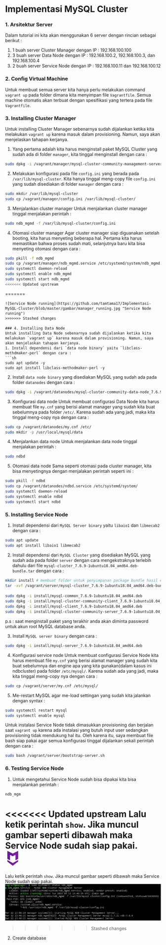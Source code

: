 # Implementasi MySQL Cluster

### 1. Arsitektur Server
Dalam tutorial ini kita akan menggunakan 6 server dengan rincian sebagai berikut :   
1. 1 buah server Cluster Manager dengan IP : 192.168.100.100
2. 3 buah server Data Node dengan IP : 192.168.100.2, 192.168.100.3, dan 192.168.100.4
3. 2 buah server Service Node dengan IP :  192.168.100.11 dan 192.168.100.12

### 2. Config Virtual Machine
Untuk membuat semua server kita hanya perlu melakukan command `vagrant up` pada folder dimana kita menyimpan file `Vagrantfile`. Semua machine otomatis akan terbuat dengan spesifikasi yang tertera pada file `Vagrantfile`.

### 3. Installing Cluster Manager
Untuk installing Cluster Manager sebenarnya sudah dijalankan ketika kita melakukan `vagrant up` karena masuk dalam provisioning. Namun, saya akan menjelaskan tahapan kerjanya.
1. Yang pertama adalah kita harus menginstall paket MySQL Cluster yang sudah ada di folder `manager`, kita tinggal menginstall dengan cara :
```sh
sudo dpkg -i /vagrant/manager/mysql-cluster-community-management-server_7.6.9-1ubuntu18.04_amd64.deb
```
2. Melakukan konfigurasi pada file `config.ini` yang berada pada `/var/lib/mysql-cluster`. Kita hanya tinggal meng-copy file `config.ini` yang sudah disediakan di folder `manager` dengan cara :
```sh
sudo mkdir /var/lib/mysql-cluster
sudo cp /vagrant/manager/config.ini /var/lib/mysql-cluster/
```
3. Menjalankan cluster manager
Untuk menjalankan cluster manager tinggal menjalakan perintah :
```sh
sudo ndb_mgmd -f /var/lib/mysql-cluster/config.ini
```
4. Otomasi cluster manager
Agar cluster manager siap diguanakan setelah booting, kita harus menyeting beberapa hal. Pertama kita harus memastikan bahwa proses sudah mati, selanjutnya baru kita bisa menyeting otomasi dengan cara :
```sh
sudo pkill -f ndb_mgmd
sudo cp /vagrant/manager/ndb_mgmd.service /etc/systemd/system/ndb_mgmd.service
sudo systemctl daemon-reload
sudo systemctl enable ndb_mgmd
sudo systemctl start ndb_mgmd
<<<<<<< Updated upstream
```
=======
```   
![Service Node running](https://github.com/tamtama17/Implementasi-MySQL-Cluster/blob/master/gambar/manager_running.jpg "Service Node running")   
>>>>>>> Stashed changes

### 4. Installing Data Node
Untuk installing Data Node sebenarnya sudah dijalankan ketika kita melakukan `vagrant up` karena masuk dalam provisioning. Namun, saya akan menjelaskan tahapan kerjanya.
1. Install dependensi dari `data node binary` yaitu `libclass-methdmaker-perl` dengan cara :
```sh
sudo apt update -y
sudo apt install libclass-methodmaker-perl -y
```
2. Install `data node binary` yang disediakan MySQL yang sudah ada pada folder `datanodes` dengan cara :
```sh
sudo dpkg -i /vagrant/datanodes/mysql-cluster-community-data-node_7.6.9-1ubuntu18.04_amd64.deb
```
3. Konfigurasi data node
Untuk membuat configurasi Data Node kita harus membuat file `my.cnf` yang berisi alamat manager yang sudah kita buat sebelumnya pada folder `/etc/`. Karena sudah ada yang jadi, maka kita tinggal meng-copy nya dengan cara :
```sh
sudo cp /vagrant/datanodes/my.cnf /etc/
sudo mkdir -p /usr/local/mysql/data
```
4. Menjalankan data node
Untuk menjalankan data node tinggal menjalakan perintah :
```sh
sudo ndbd
```
5. Otomasi data node
Sama seperti otomasi pada cluster manager, kita bisa menyetingnya dengan menjalakan perintah seperti ini :
```sh
sudo pkill -f ndbd
sudo cp /vagrant/datanodes/ndbd.service /etc/systemd/system/
sudo systemctl daemon-reload
sudo systemctl enable ndbd
sudo systemctl start ndbd
```
### 5. Installing Service Node
1. Install dependensi dari `MySQL Server binary` yaitu `libaio1` dan `libmecab2` dengan cara :
```sh
sudo apt update
sudo apt install libaio1 libmecab2
```
2. Install dependensi dari `MySQL Cluster` yang disediakan MySQL yang sudah ada pada folder `server` dengan cara mengekstraknya terlebih dahulu dari file `mysql-cluster_7.6.9-1ubuntu18.04_amd64.deb-bundle.tar` dengan cara :
```sh
mkdir install # membuat folder untuk penyimpanan package bundle hasil extract
tar -xvf /vagrant/server/mysql-cluster_7.6.9-1ubuntu18.04_amd64.deb-bundle.tar -C install/

sudo dpkg -i install/mysql-common_7.6.9-1ubuntu18.04_amd64.deb
sudo dpkg -i install/mysql-cluster-community-client_7.6.9-1ubuntu18.04_amd64.deb
sudo dpkg -i install/mysql-client_7.6.9-1ubuntu18.04_amd64.deb
sudo dpkg -i install/mysql-cluster-community-server_7.6.9-1ubuntu18.04_amd64.deb
```
p.s : saat menginstall paket yang terakhir anda akan diminta password untuk akun root MySQL database anda.

3. Install `MySQL server binary` dengan cara :
```sh
sudo dpkg -i install/mysql-server_7.6.9-1ubuntu18.04_amd64.deb
```
4. Konfigurasi service node
Untuk membuat configurasi Service Node kita harus membuat file `my.cnf` yang berisi alamat manager yang sudah kita buat sebelumnya dan engine apa yang kita gunakan(dalam kasus ini ndbcluster) pada folder `/etc/mysql/`. Karena sudah ada yang jadi, maka kita tinggal meng-copy nya dengan cara :
```sh
sudo cp /vagrant/server/my.cnf /etc/mysql/
```
5. Me-restart MySQL agar me-load settingan yang sudah kita jalankan dengan syntax :
```sh
sudo systemctl restart mysql
sudo systemctl enable mysql
```
Untuk instalasi Service Node tidak dimasukkan provisioning dan berjalan saat `vagrant up` karena ada instalasi yang butuh input user sedangkan provisioning tidak mendukung hal itu. Oleh karena itu, saya membuat file bash siap pakai agar semua konfigurasi tinggal dijalankan sekali perintah dengan cara :
```sh
sudo bash /vagrant/server/bootstrap-server.sh
```
### 6. Testing Service Node
1. Untuk mengetahui Service Node sudah bisa dipakai kita bisa menjalankan perintah :
```sh
ndb_mgm
```
<<<<<<< Updated upstream
   Lalu ketik perintah `show`. Jika muncul gambar seperti dibawah maka Service Node sudah siap pakai.   
   ![alt text](https://github.com/adam-p/markdown-here/raw/master/src/common/images/icon48.png "Service Node running")   
=======
Lalu ketik perintah `show`. Jika muncul gambar seperti dibawah maka Service Node sudah siap pakai.   
![Service Node running](https://github.com/tamtama17/Implementasi-MySQL-Cluster/blob/master/gambar/manager_running.jpg "Service Node running")   
>>>>>>> Stashed changes
2. Create database